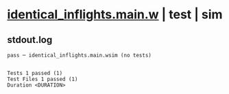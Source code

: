 # [identical_inflights.main.w](../../../../../examples/tests/valid/identical_inflights.main.w) | test | sim

## stdout.log
```log
pass ─ identical_inflights.main.wsim (no tests)
 
 
Tests 1 passed (1)
Test Files 1 passed (1)
Duration <DURATION>
```

